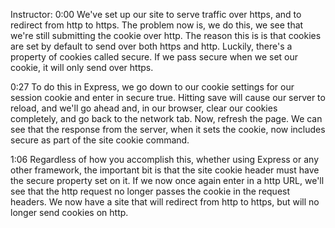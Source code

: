 Instructor: 0:00 We've set up our site to serve traffic over https, and to redirect from http to https. The problem now is, we do this, we see that we're still submitting the cookie over http. The reason this is is that cookies are set by default to send over both https and http. Luckily, there's a property of cookies called secure. If we pass secure when we set our cookie, it will only send over https.

0:27 To do this in Express, we go down to our cookie settings for our session cookie and enter in secure true. Hitting save will cause our server to reload, and we'll go ahead and, in our browser, clear our cookies completely, and go back to the network tab. Now, refresh the page. We can see that the response from the server, when it sets the cookie, now includes secure as part of the site cookie command.

1:06 Regardless of how you accomplish this, whether using Express or any other framework, the important bit is that the site cookie header must have the secure property set on it. If we now once again enter in a http URL, we'll see that the http request no longer passes the cookie in the request headers. We now have a site that will redirect from http to https, but will no longer send cookies on http.